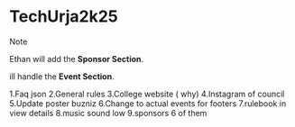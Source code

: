 # TechUrja2k25

> [!NOTE]
> Ethan will add the **Sponsor Section**.
> 
> ill handle the **Event Section**.


1.Faq json
2.General rules
3.College website ( why)
4.Instagram of council
5.Update poster buzniz 
6.Change to actual events for footers
7.rulebook in view details
8.music sound low
9.sponsors 6 of them
